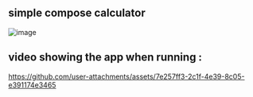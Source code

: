 ## simple compose calculator
![image](https://github.com/user-attachments/assets/8311cb12-7fcb-403a-b5ae-929534252e65)


## video showing the app when running : 

https://github.com/user-attachments/assets/7e257ff3-2c1f-4e39-8c05-e391174e3465


